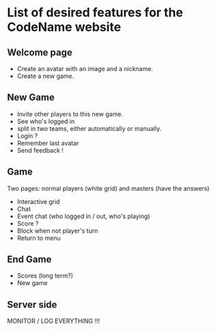 # List of desired features for the CodeName website

## Welcome page
- Create an avatar with an image and a nickname.
- Create a new game.

## New Game
- Invite other players to this new game.
- See who's logged in
- split in two teams, either automatically or manually.
- Login ?
- Remember last avatar
- Send feedback !

## Game
Two pages: normal players (white grid) and masters (have the answers)
- Interactive grid
- Chat
- Event chat (who logged in / out, who's playing)
- Score ?
- Block when not player's turn
- Return to menu

## End Game
- Scores (long term?)
- New game

## Server side
MONITOR / LOG EVERYTHING !!!